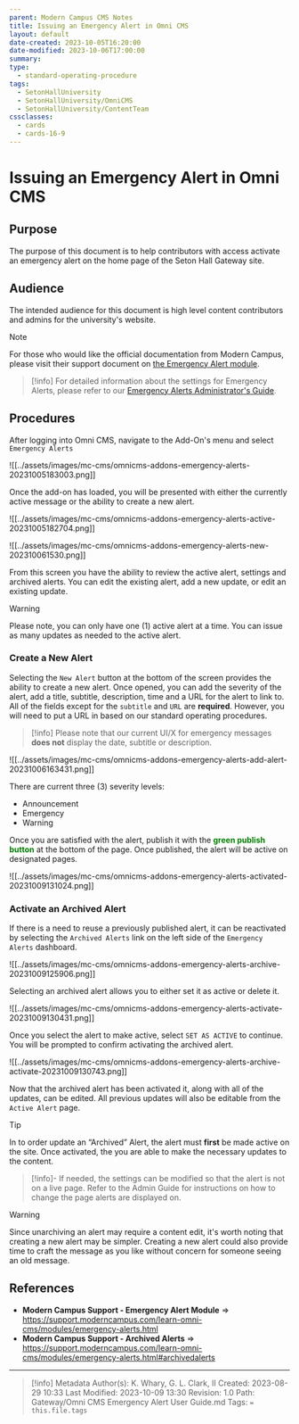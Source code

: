```yaml
---
parent: Modern Campus CMS Notes
title: Issuing an Emergency Alert in Omni CMS
layout: default
date-created: 2023-10-05T16:20:00
date-modified: 2023-10-06T17:00:00
summary: 
type:
  - standard-operating-procedure
tags:
  - SetonHallUniversity
  - SetonHallUniversity/OmniCMS
  - SetonHallUniversity/ContentTeam
cssclasses:
  - cards
  - cards-16-9
---
```


# Issuing an Emergency Alert in Omni CMS

## Purpose

The purpose of this document is to help contributors with access activate an emergency alert on the home page of the Seton Hall Gateway site.
## Audience

The intended audience for this document is high level content contributors and admins for the university's website.

> [!note]
> For those who would like the official documentation from Modern Campus, please visit their support document on [the Emergency Alert module](https://support.moderncampus.com/learn-omni-cms/modules/emergency-alerts.html).

> [!info] 
> For detailed information about the settings for Emergency Alerts, please refer to our [Emergency Alerts Administrator's Guide](https://studentshu.sharepoint.com/:w:/t/moderncampus/Ed30M0K0Sv9IrP9R29IZTSYBtx0alzPt7bwHCH2FjY1gUA?e=hllpBp).

## Procedures

After logging into Omni CMS, navigate to the Add-On's menu and select `Emergency Alerts` 

![[../assets/images/mc-cms/omnicms-addons-emergency-alerts-20231005183003.png]]

Once the add-on has loaded, you will be presented with either the currently active message or the ability to create a new alert.

![[../assets/images/mc-cms/omnicms-addons-emergency-alerts-active-20231005182704.png]]

![[../assets/images/mc-cms/omnicms-addons-emergency-alerts-new-202310061530.png]]

From this screen you have the ability to review the active alert, settings and archived alerts. You can edit the existing alert, add a new update, or edit an existing update. 

> [!warning]
> Please note, you can only have one (1) active alert at a time. You can issue as many updates as needed to the active alert.

### Create a New Alert

Selecting the `New Alert` button at the bottom of the screen provides the ability to create a new alert. Once opened, you can add the severity of the alert, add a title, subtitle, description, time and a URL for the alert to link to. All of the fields except for the `subtitle` and `URL` are **required**. However, you will need to put a URL in based on our standard operating procedures.

> [!info]
> Please note that our current UI/X for emergency messages **does not** display the date, subtitle or description.

![[../assets/images/mc-cms/omnicms-addons-emergency-alerts-add-alert-20231006163431.png]]

There are current three (3) severity levels:

- Announcement
- Emergency
- Warning

Once you are satisfied with the alert, publish it with the <span style="color:green; font-weight:bold">green publish button</span> at the bottom of the page. Once published, the alert will be active on designated pages.

![[../assets/images/mc-cms/omnicms-addons-emergency-alerts-activated-20231009131024.png]]

### Activate an Archived Alert

If there is a need to reuse a previously published alert, it can be reactivated by selecting the `Archived Alerts` link on the left side of the `Emergency Alerts` dashboard.

![[../assets/images/mc-cms/omnicms-addons-emergency-alerts-archive-20231009125906.png]]

Selecting an archived alert allows you to either set it as active or delete it. 

![[../assets/images/mc-cms/omnicms-addons-emergency-alerts-activate-20231009130431.png]]

Once you select the alert to make active, select `SET AS ACTIVE` to continue. You will be prompted to confirm activating the archived alert.

![[../assets/images/mc-cms/omnicms-addons-emergency-alerts-archive-activate-20231009130743.png]]

Now that the archived alert has been activated it, along with all of the updates, can be edited. All previous updates will also be editable from the `Active Alert` page.

> [!tip] 
> In to order update an “Archived” Alert, the alert must **first** be made active on the site. Once activated, the you are able to make the necessary updates to the content.
> 
> > [!info]-
> > If needed, the settings can be modified so that the alert is not on a live page. Refer to the Admin Guide for instructions on how to change the page alerts are displayed on.

> [!warning]
> Since unarchiving an alert may require a content edit, it's worth noting that creating a new alert may be simpler. Creating a new alert could also provide time to craft the message as you like without concern for someone seeing an old message.

## References

- **Modern Campus Support - Emergency Alert Module** 
  =>  https://support.moderncampus.com/learn-omni-cms/modules/emergency-alerts.html
- **Modern Campus Support - Archived Alerts**
  => https://support.moderncampus.com/learn-omni-cms/modules/emergency-alerts.html#archivedalerts

--- 

> [!info] Metadata
> Author(s): K. Whary, G. L. Clark, II
> Created: 2023-08-29 10:33
> Last Modified: 2023-10-09 13:30
> Revision: 1.0
> Path: Gateway/Omni CMS Emergency Alert User Guide.md
> Tags: `= this.file.tags`
